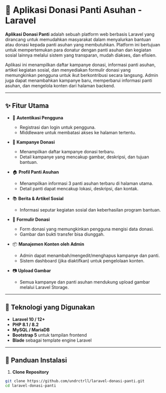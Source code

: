# 🌟 Aplikasi Donasi Panti Asuhan - Laravel

**Aplikasi Donasi Panti** adalah sebuah platform web berbasis Laravel yang dirancang untuk memudahkan masyarakat dalam menyalurkan bantuan atau donasi kepada panti asuhan yang membutuhkan. Platform ini bertujuan untuk mempertemukan para donatur dengan panti asuhan dan kegiatan sosial lainnya melalui sistem yang transparan, mudah diakses, dan efisien.

Aplikasi ini menampilkan daftar kampanye donasi, informasi panti asuhan, artikel kegiatan sosial, dan menyediakan formulir donasi yang memungkinkan pengguna untuk ikut berkontribusi secara langsung. Admin juga dapat menambahkan kampanye baru, memperbarui informasi panti asuhan, dan mengelola konten dari halaman backend.

---

## ✨ Fitur Utama

- 🔐 **Autentikasi Pengguna**
  - Registrasi dan login untuk pengguna.
  - Middleware untuk membatasi akses ke halaman tertentu.

- 📢 **Kampanye Donasi**
  - Menampilkan daftar kampanye donasi terbaru.
  - Detail kampanye yang mencakup gambar, deskripsi, dan tujuan bantuan.

- 🏠 **Profil Panti Asuhan**
  - Menampilkan informasi 3 panti asuhan terbaru di halaman utama.
  - Detail panti dapat mencakup lokasi, deskripsi, dan kontak.

- 📚 **Berita & Artikel Sosial**
  - Informasi seputar kegiatan sosial dan keberhasilan program bantuan.

- 💸 **Formulir Donasi**
  - Form donasi yang memungkinkan pengguna mengisi data donasi.
  - Gambar dan bukti transfer bisa diunggah.

- 📦 **Manajemen Konten oleh Admin**
  - Admin dapat menambah/mengedit/menghapus kampanye dan panti.
  - Sistem dashboard (jika diaktifkan) untuk pengelolaan konten.

- 📷 **Upload Gambar**
  - Semua kampanye dan panti asuhan mendukung upload gambar melalui Laravel Storage.

---

## 🧱 Teknologi yang Digunakan

- **Laravel 10 / 12+**
- **PHP 8.1 / 8.2**
- **MySQL / MariaDB**
- **Bootstrap 5** untuk tampilan frontend
- **Blade** sebagai template engine Laravel

---

## 🚀 Panduan Instalasi

1. **Clone Repository**

```bash
git clone https://github.com/undrctrll/laravel-donasi-panti.git
cd laravel-donasi-panti

